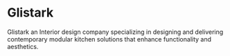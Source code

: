 # Glistark
Glistark an Interior design company specializing in designing and delivering contemporary modular kitchen solutions that enhance functionality and aesthetics.
